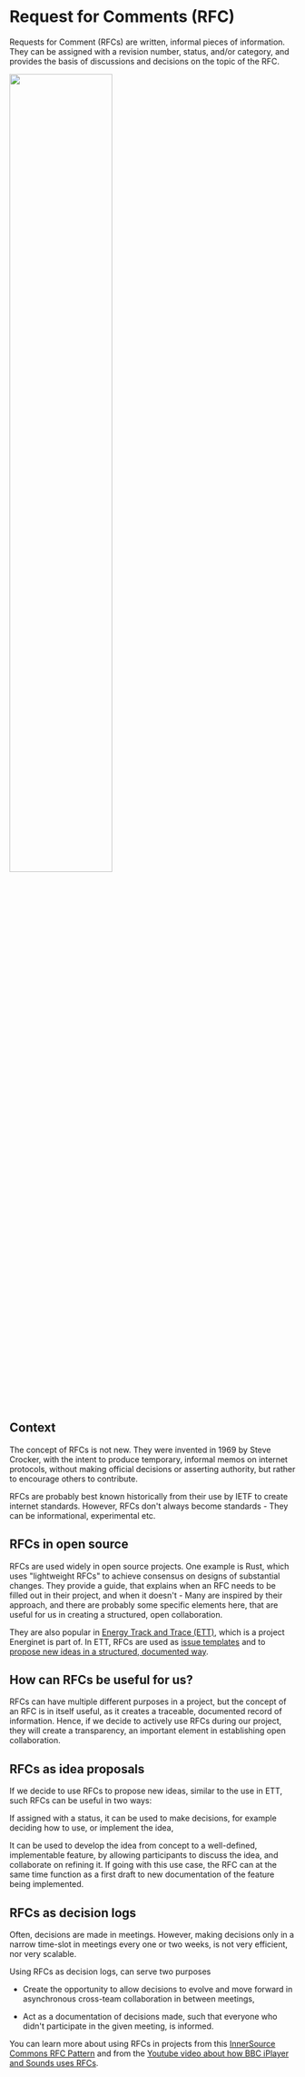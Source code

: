 # Request for Comments (RFC)

Requests for Comment (RFCs) are written, informal pieces of information. They can be assigned with a revision number, status, and/or category, and provides the basis of discussions and decisions on the topic of the RFC. 

<img src="https://github.com/project-origin/origin-collaboration/blob/main/guides/figures/RFC.png" width="60%"/>

## Context

The concept of RFCs is not new. 
They were invented in 1969 by Steve Crocker, with the intent to produce temporary, informal memos on internet protocols, without making official decisions or asserting authority, but rather to encourage others to contribute.  

RFCs are probably best known historically from their use by IETF to create internet standards. 
However, RFCs don't always become standards - They can be informational, experimental etc.  

## RFCs in open source 

RFCs are used widely in open source projects. 
One example is Rust, which uses "lightweight RFCs" to achieve consensus on designs of substantial changes. 
They provide a guide, that explains when an RFC needs to be filled out in their project, and when it doesn't - 
Many are inspired by their approach, and there are probably some specific elements here, that are useful for us in creating a structured, open collaboration. 

They are also popular in [Energy Track and Trace (ETT)](https://github.com/Energy-Track-and-Trace), which is a project Energinet is part of. 
In ETT, RFCs are used as [issue templates](https://github.com/project-origin/origin-collaboration/blob/main/guides/issue_trackers.md#issue-templates) and to [propose new ideas in a structured, documented way](https://github.com/Energy-Track-and-Trace/ett-documentation/tree/main/rfcs).  

## How can RFCs be useful for us? 

RFCs can have multiple different purposes in a project, but the concept of an RFC is in itself useful, as it creates a traceable, documented record of information. 
Hence, if we decide to actively use RFCs during our project, they will create a transparency, an important element in establishing open collaboration.  

  
## RFCs as idea proposals 

If we decide to use RFCs to propose new ideas, similar to the use in ETT, such RFCs can be useful in two ways:  

If assigned with a status, it can be used to make decisions, for example deciding how to use, or implement the idea, 

It can be used to develop the idea from concept to a well-defined, implementable feature, by allowing participants to discuss the idea, and collaborate on refining it. 
If going with this use case, the RFC can at the same time function as a first draft to new documentation of the feature being implemented. 
  

## RFCs as decision logs 

Often, decisions are made in meetings. However, making decisions only in a narrow time-slot in meetings every one or two weeks, is not very efficient, nor very scalable. 
  
Using RFCs as decision logs, can serve two purposes 

- Create the opportunity to allow decisions to evolve and move forward in asynchronous cross-team collaboration in between meetings,   

- Act as a documentation of decisions made, such that everyone who didn't participate in the given meeting, is informed. 

  
You can learn more about using RFCs in projects from this [InnerSource Commons RFC Pattern](https://patterns.innersourcecommons.org/p/transparent-cross-team-decision-making-using-rfcs) and from the [Youtube video about how BBC iPlayer and Sounds uses RFCs](https://www.youtube.com/watch?v=U6zlghE0HcE). 
